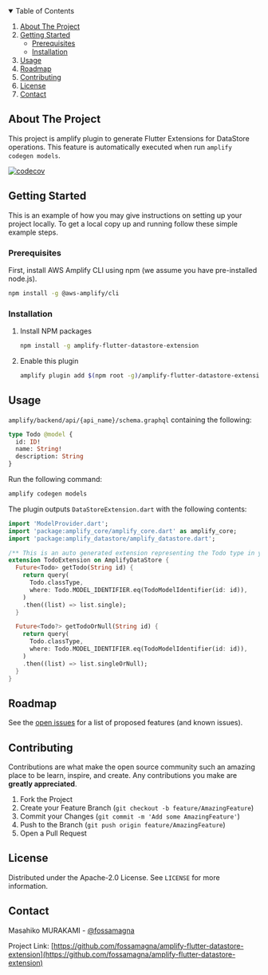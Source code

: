 <!-- TABLE OF CONTENTS -->
<details open="open">
  <summary>Table of Contents</summary>
  <ol>
    <li>
      <a href="#about-the-project">About The Project</a>
    </li>
    <li>
      <a href="#getting-started">Getting Started</a>
      <ul>
        <li><a href="#prerequisites">Prerequisites</a></li>
        <li><a href="#installation">Installation</a></li>
      </ul>
    </li>
    <li><a href="#usage">Usage</a></li>
    <li><a href="#roadmap">Roadmap</a></li>
    <li><a href="#contributing">Contributing</a></li>
    <li><a href="#license">License</a></li>
    <li><a href="#contact">Contact</a></li>
  </ol>
</details>

<!-- ABOUT THE PROJECT -->

## About The Project

This project is amplify plugin to generate Flutter Extensions for DataStore operations.
This feature is automatically executed when run `amplify codegen models`.

[![codecov](https://codecov.io/gh/fossamagna/amplify-flutter-datastore-extension/graph/badge.svg?token=J4S4TO6zXB)](https://codecov.io/gh/fossamagna/amplify-flutter-datastore-extension)

<!-- GETTING STARTED -->

## Getting Started

This is an example of how you may give instructions on setting up your project locally.
To get a local copy up and running follow these simple example steps.

### Prerequisites

First, install AWS Amplify CLI using npm (we assume you have pre-installed node.js).

```sh
npm install -g @aws-amplify/cli
```

### Installation

1. Install NPM packages
   ```sh
   npm install -g amplify-flutter-datastore-extension
   ```
2. Enable this plugin
   ```sh
   amplify plugin add $(npm root -g)/amplify-flutter-datastore-extension
   ```

<!-- USAGE EXAMPLES -->

## Usage

`amplify/backend/api/{api_name}/schema.graphql` containing the following:

```graphql
type Todo @model {
  id: ID!
  name: String!
  description: String
}
```

Run the following command:

```bash
amplify codegen models
```

The plugin outputs `DataStoreExtension.dart` with the following contents:

```dart
import 'ModelProvider.dart';
import 'package:amplify_core/amplify_core.dart' as amplify_core;
import 'package:amplify_datastore/amplify_datastore.dart';

/** This is an auto generated extension representing the Todo type in your schema. */
extension TodoExtension on AmplifyDataStore {
  Future<Todo> getTodo(String id) {
    return query(
      Todo.classType,
      where: Todo.MODEL_IDENTIFIER.eq(TodoModelIdentifier(id: id)),
    )
    .then((list) => list.single);
  }

  Future<Todo?> getTodoOrNull(String id) {
    return query(
      Todo.classType,
      where: Todo.MODEL_IDENTIFIER.eq(TodoModelIdentifier(id: id)),
    )
    .then((list) => list.singleOrNull);
  }
}
```

<!-- ROADMAP -->

## Roadmap

See the [open issues](https://github.com/fossamagna/amplify-flutter-datastore-extension/issues) for a list of proposed features (and known issues).

<!-- CONTRIBUTING -->

## Contributing

Contributions are what make the open source community such an amazing place to be learn, inspire, and create. Any contributions you make are **greatly appreciated**.

1. Fork the Project
2. Create your Feature Branch (`git checkout -b feature/AmazingFeature`)
3. Commit your Changes (`git commit -m 'Add some AmazingFeature'`)
4. Push to the Branch (`git push origin feature/AmazingFeature`)
5. Open a Pull Request

<!-- LICENSE -->

## License

Distributed under the Apache-2.0 License. See `LICENSE` for more information.

<!-- CONTACT -->

## Contact

Masahiko MURAKAMI - [@fossamagna](https://twitter.com/fossamagna)

Project Link: [https://github.com/fossamagna/amplify-flutter-datastore-extension](https://github.com/fossamagna/amplify-flutter-datastore-extension)

